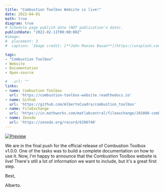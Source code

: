 ```yaml
---
title: "Combustion Toolbox Website is live!"
date: 2022-04-01
math: true
diagram: true
# Schedule page publish date (NOT publication's date).
publishDate: "2022-02-11T00:00:00Z"
#image:
#  placement: 3
#  caption: 'Image credit: [**John Moeses Bauan**](https://unsplash.com/photos/OGZtQF8iC0g)'

tags:
- "Combustion Toolbox"
- Website
- Documentation
- Open-source

#   url: ""
links:
- name: Combustion Toolbox
  url: 'https://combustion-toolbox-website.readthedocs.io'
- name: Github
  url: 'https://github.com/AlbertoCuadra/combustion_toolbox'
- name: FileExchange
  url: 'https://in.mathworks.com/matlabcentral/fileexchange/101088-combustion-toolbox?requestedDomain='
- name: Zenodo
  url: 'https://zenodo.org/record/6396748'
---
```


[![Preview](/gif/preview.gif)](https://combustion-toolbox-website.readthedocs.io)


We are in the final push for the official release of Combustion Toolbox v1.0.0. One of the tasks was to build a complete documentation on how to use it. Now, I'm happy to announce that the Combustion Toolbox website is live! There's still a lot of information we want to include, but it's a great first step.

Best,

Alberto.


